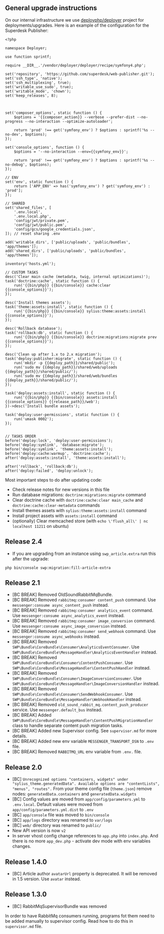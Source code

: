 ## General upgrade instructions

On our internal infrastructure we use [deployphp/deployer](https://github.com/deployphp/deployer) project for deployments/upgrades. 
Here is an example of the configuration for the Superdesk Publisher: 
```
<?php

namespace Deployer;

use function sprintf;

require __DIR__.'/vendor/deployer/deployer/recipe/symfony4.php';

set('repository', 'https://github.com/superdesk/web-publisher.git');
set('ssh_type', 'native');
set('ssh_multiplexing', true);
set('writable_use_sudo', true);
set('writable_mode', 'chown');
set('keep_releases', 8);



set('composer_options', static function () {
    $options = '{{composer_action}} --verbose --prefer-dist --no-progress --no-interaction --optimize-autoloader';

    return 'prod' !== get('symfony_env') ? $options : sprintf('%s --no-dev', $options);
});

set('console_options', function () {
    $options = '--no-interaction --env={{symfony_env}}';

    return 'prod' !== get('symfony_env') ? $options : sprintf('%s --no-debug', $options);
});

// ENV
set('env', static function () {
    return ['APP_ENV' => has('symfony_env') ? get('symfony_env') : 'prod'];
});

// SHARED
set('shared_files', [
    '.env.local',
    '.env.local.php',
    'config/jwt/private.pem',
    'config/jwt/public.pem',
    'config/gcs/google_credentials.json',
]); // reset sharing .env

add('writable_dirs', ['public/uploads', 'public/bundles', 'app/themes']);
add('shared_dirs', ['public/uploads', 'public/bundles', 'app/themes']);

inventory('hosts.yml');

// CUSTOM TASKS
desc('Clear main cache (metadata, twig, internal optimizations)');
task('doctrine:cache', static function () {
    run('{{bin/php}} {{bin/console}} cache:clear {{console_options}}');
});

desc('Install themes assets');
task('theme:assets:install', static function () {
    run('{{bin/php}} {{bin/console}} sylius:theme:assets:install {{console_options}}');
});

desc('Rollback database');
task('rollback:db', static function () {
    run('{{bin/php}} {{bin/console}} doctrine:migrations:migrate prev {{console_options}}');
});

desc('Clean up after 1.x to 2.x migration');
task('deploy:publisher:migrate', static function () {
    run('mkdir -p {{deploy_path}}/shared/public');
    run('sudo mv {{deploy_path}}/shared/web/uploads  {{deploy_path}}/shared/public/');
    run('sudo mv {{deploy_path}}/shared/web/bundles  {{deploy_path}}/shared/public/');
});

task('deploy:assets:install', static function () {
    run('{{bin/php}} {{bin/console}} assets:install {{console_options}} {{release_path}}/web');
})->desc('Install bundle assets');

task('deploy:user-permissions', static function () {
    run('umask 0002');
});


// TASKS ORDER
before('deploy:lock', 'deploy:user-permissions');
before('deploy:symlink', 'database:migrate');
before('deploy:symlink', 'theme:assets:install');
before('deploy:cache:warmup', 'doctrine:cache');
after('deploy:assets:install', 'theme:assets:install');

after('rollback', 'rollback:db');
after('deploy:failed', 'deploy:unlock');
```

Most important steps to do after updating code:

* Check release notes for new versions in this file
* Run database migrations: `doctrine:migrations:migrate` command
* Clear doctrine cache with `doctrine:cache:clear main_cache` and `doctrine:cache:clear-metadata` commands
* Install themes assets with `sylius:theme:assets:install` command
* Install project assets with `assets:install` command
* (optionally) Clear memcached store (with `echo \'flush_all\' | nc localhost 11211` on ubuntu)

## Release 2.4

* If you are upgrading from an instance using `swp_article.extra` run this after the upgrade:

```
php bin/console swp:migration:fill-article-extra
```

## Release 2.1

* [BC BREAK] Removed OldSoundRabbitMqBundle.
* [BC BREAK] Removed `rabbitmq:consumer content_push` command. Use `messenger:consume async_content_push` instead.
* [BC BREAK] Removed `rabbitmq:consumer analytics_event` command. Use `messenger:consume async_analytics_event` instead.
* [BC BREAK] Removed `rabbitmq:consumer image_conversion` command. Use `messenger:consume async_image_conversion` instead.
* [BC BREAK] Removed `rabbitmq:consumer send_webhook` command. Use `messenger:consume async_webhooks` instead.
* [BC BREAK] Removed `SWP\Bundle\CoreBundle\Consumer\AnalyticsEventConsumer`. Use `SWP\Bundle\CoreBundle\MessageHandler\AnalyticsEventHandler` instead.
* [BC BREAK] Removed `SWP\Bundle\CoreBundle\Consumer\ContentPushConsumer`. Use `SWP\Bundle\CoreBundle\MessageHandler\ContentPushHandler` instead.
* [BC BREAK] Removed `SWP\Bundle\CoreBundle\Consumer\ImageConversionConsumer`. Use `SWP\Bundle\CoreBundle\MessageHandler\ImageConversionHandler` instead.
* [BC BREAK] Removed `SWP\Bundle\CoreBundle\Consumer\SendWebhookConsumer`. Use `SWP\Bundle\CoreBundle\MessageHandler\WebhookHandler` instead.
* [BC BREAK] Removed `old_sound_rabbit_mq.content_push_producer` service. Use `messenger.default_bus` instead.
* [BC BREAK] Added `SWP\Bundle\CoreBundle\MessageHandler\ContentPushMigrationHandler` class to handle separate content push migration tasks.
* [BC BREAK] Added new Supervisor config. See `supervisor.md` for more details.
* [BC BREAK] Added new env variable `MESSENGER_TRANSPORT_DSN` to `.env` file.
* [BC BREAK] Removed `RABBITMQ_URL` env variable from `.env.` file.

## Release 2.0

* [BC] ```Unrecognized options "containers, widgets" under "sylius_theme.generatedData". Available options are "contentLists", "menus", "routes".```
From your theme config file (`theme.json`) remove nodes: `generatedData.containers` and `generatedData.widgets`
* [BC] Config values are moved from `app/config/parameters.yml` to `.env.local`. Default values were moved from `app/config/parameters.yml.dist` to `.env`
* [BC] `app/console` file was moved to `bin/console`
* [BC] `app/logs` directory was renamed to `var/logs`
* [BC] `web/` directory was renamed to `public/`
* New API version is now `v2`
* In server vhost config change references to `app.php` into `index.php`. And there is no more `app_dev.php` - activate dev mode with env variables changes. 

## Release 1.4.0

* [BC] Article author `avatarUrl` property is deprecated. It will be removed in 1.5 version. Use `avatar` instead. 

## Release 1.3.0

* [BC] RabbitMqSupervisorBundle was removed 

In order to have RabbitMq consumers running, programs fot them need to be added manually to supervisor config. 
Read how to do this in `supervisor.md` file.
